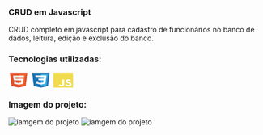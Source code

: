 <h3>CRUD em Javascript</h3>

CRUD completo em javascript para cadastro de funcionários no banco de dados, leitura, edição e exclusão do banco.<br>

<h3>Tecnologias utilizadas:</h3>
<div style="display: inline_block">
  <img align="center" alt="HTML" height="30" width="40" src="https://raw.githubusercontent.com/devicons/devicon/master/icons/html5/html5-original.svg">
  <img align="center" alt="CSS" height="30" width="40" src="https://raw.githubusercontent.com/devicons/devicon/master/icons/css3/css3-original.svg">
  <img align="center" alt="Js" height="30" width="40" src="https://raw.githubusercontent.com/devicons/devicon/master/icons/javascript/javascript-plain.svg">
</div>

<h3>Imagem do projeto:</h3>
<div>
<img width="500px" src="https://i.imgur.com/INcUktI.png" alt="iamgem do projeto" >
<img width="500px" src="https://i.imgur.com/73tBT7g.png" alt="iamgem do projeto" >
</div>

<br>


